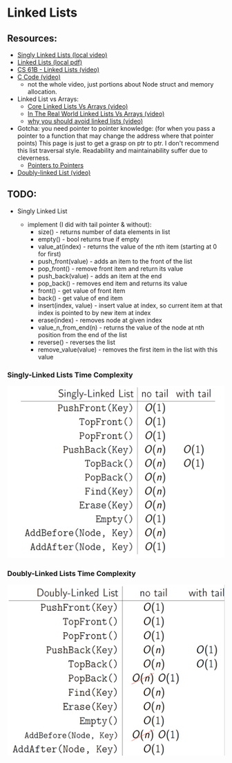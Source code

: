 <!--
@Author: Anas Aboureada <anas>
@Date:   Mon, 20th Mar 2017, T 18:53 +01:00
@Email:  me@anasaboureada.com
@Last modified by:   anas
@Last modified time: Mon, 20th Mar 2017, T 19:46 +01:00
@License: MIT License
@Copyright: Copyright (c) 2017 Anas Aboureada <me@anasaboureada.com>
-->

# Linked Lists

## Resources:

-   [Singly Linked Lists (local video)](./videos/singly_linked_lists.mp4)
-   [ Linked Lists (local pdf)](./slides/arrays_and_lists.pdf)
-   [CS 61B - Linked Lists (video)](https://www.youtube.com/watch?v=sJtJOtXCW_M&list=PL-XXv-cvA_iAlnI-BQr9hjqADPBtujFJd&index=5)
-   [C Code (video)](https://www.youtube.com/watch?v=QN6FPiD0Gzo)
    -   not the whole video, just portions about Node struct and memory allocation.
-   Linked List vs Arrays:
    -   [Core Linked Lists Vs Arrays (video)](https://www.coursera.org/learn/data-structures-optimizing-performance/lecture/rjBs9/core-linked-lists-vs-arrays)
    -   [In The Real World Linked Lists Vs Arrays (video)](https://www.coursera.org/learn/data-structures-optimizing-performance/lecture/QUaUd/in-the-real-world-lists-vs-arrays)
    -   [why you should avoid linked lists (video)](https://www.youtube.com/watch?v=YQs6IC-vgmo)
-   Gotcha: you need pointer to pointer knowledge:
      (for when you pass a pointer to a function that may change the address where that pointer points)
      This page is just to get a grasp on ptr to ptr. I don't recommend this list traversal style. Readability and maintainability suffer due to cleverness.
    -   [Pointers to Pointers](https://www.eskimo.com/~scs/cclass/int/sx8.html)
-   [Doubly-linked List (video)](https://www.coursera.org/learn/data-structures/lecture/jpGKD/doubly-linked-lists)

## TODO:

-   Singly Linked List

    -   implement (I did with tail pointer & without):
        -   size() - returns number of data elements in list
        -   empty() - bool returns true if empty
        -   value_at(index) - returns the value of the nth item (starting at 0 for first)
        -   push_front(value) - adds an item to the front of the list
        -   pop_front() - remove front item and return its value
        -   push_back(value) - adds an item at the end
        -   pop_back() - removes end item and returns its value
        -   front() - get value of front item
        -   back() - get value of end item
        -   insert(index, value) - insert value at index, so current item at that index is pointed to by new item at index
        -   erase(index) - removes node at given index
        -   value_n_from_end(n) - returns the value of the node at nth position from the end of the list
        -   reverse() - reverses the list
        -   remove_value(value) - removes the first item in the list with this value

### Singly-Linked Lists Time Complexity

![Singly-linked list Time Complexity](./images/singly_linked_list_time_complexity.png)

### Doubly-Linked Lists Time Complexity

![Doubly-Linked list Time Complexity](./images/doubly_linked_list_time_complexity.png)
